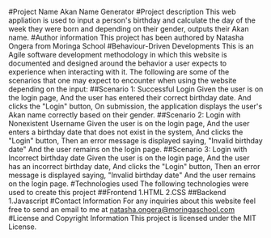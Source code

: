 #Project Name
Akan Name Generator
#Project description
This web appliation is used to input a person's birthday and calculate the day of the week they were born and depending on their gender, outputs their Akan name.
#Author information
This project has been authored by Natasha Ongera from Moringa School
#Behaviour-Driven Developments
This is an Agile software development methodology in which this website is documented and designed around the behavior a user expects to experience when interacting with it. The following are some of the scenarios that one may expect to encounter when using the website depending on the input:
##Scenario 1: Successful Login
Given the user is on the login page,
And the user has entered their correct birthday date.
And clicks the "Login" button,
On submission, the application displays the user's Akan name correctly based on their gender.
##Scenario 2: Login with Nonexistent Username
Given the user is on the login page,
And the user enters a birthday date that does not exist in the system,
And clicks the "Login" button,
Then an error message is displayed saying, "Invalid birthday date"
And the user remains on the login page.
##Scenario 3: Login with Incorrect birthday date
Given the user is on the login page,
And the user has an incorrect birthday date,
And clicks the "Login" button,
Then an error message is displayed saying, "Invalid birthday date"
And the user remains on the login page.
#Technologies used
The following technologies were used to create this project
##Frontend
1.HTML
2.CSS
##Backend
1.Javascript
#Contact Information
For any inquiries about this website  feel free to send an email to me at natasha.ongera@moringaschool.com
#License and Copyright Information
This project is licensed under the MIT License.








 
